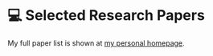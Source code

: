# 💻 Selected Research Papers

My full paper list is shown at [my personal homepage](https://LuoXubo.github.io).
